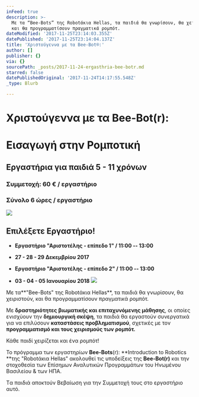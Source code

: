 ```yaml
---
inFeed: true
description: >-
  Με τα “Bee-Bots” της Robotάκια Hellas, τα παιδιά θα γνωρίσουν, θα χειριστούν,
  και θα προγραμματίσουν πραγματικά ρομπότ.
dateModified: '2017-11-25T23:14:03.355Z'
datePublished: '2017-11-25T23:14:04.137Z'
title: 'Χριστούγεννα με τα Bee-Bot®:'
author: []
publisher: {}
via: {}
sourcePath: _posts/2017-11-24-ergasthria-bee-botr.md
starred: false
datePublishedOriginal: '2017-11-24T14:17:55.548Z'
_type: Blurb

---
```

# Χριστούγεννα με τα Bee-Bot(r):

# Εισαγωγή στην Ρομποτική

## Εργαστήρια για παιδιά 5 - 11 χρόνων

### Συμμετοχή: 60 € / εργαστήριο

### Σύνολο 6 ώρες / εργαστήριο
![](https://the-grid-user-content.s3-us-west-2.amazonaws.com/7ac2b041-ce5d-493a-ace9-81b6e4f868f2.png)

## **Επιλέξετε Εργαστήριο!**

* **Εργαστήριο "Αριστοτέλης - επίπεδο 1" / 11:00 -- 13:00**
* **27 - 28 - 29 Δεκεμβρίου 2017**

* **Εργαστήριο "Αριστοτέλης - επίπεδο 2" / 11:00 -- 13:00**
* **03 - 04 - 05 Ιανουαρίου 2018**
![](https://the-grid-user-content.s3-us-west-2.amazonaws.com/fced9fbe-a475-4358-a177-1a749198965e.png)

Με τα**"Bee-Bots" της Robotάκια Hellas**, τα παιδιά θα γνωρίσουν, θα χειριστούν, και θα προγραμματίσουν πραγματικά ρομπότ.

Με **δραστηριότητες βιωματικής και επιταχυνόμενης μάθησης**, οι οποίες ενισχύουν την **δημιουργική σκέψη**, τα παιδιά θα εργαστούν συνεργατικά για να επιλύσουν **καταστάσεις προβληματισμού**, σχετικές με τον **προγραμματισμό και τους χειρισμούς των ρομπότ.**

Κάθε παιδί χειρίζεται και ένα ρομπότ!

Το πρόγραμμα των εργαστηρίων **Bee-Bots**(r): **Introduction to Robotics **της "Robotάκια Hellas" ακολουθεί τις υποδείξεις της **Bee-Bot(r)** και την στοχοθεσία των Επίσημων Αναλυτικών Προγραμμάτων του Ηνωμένου Βασιλείου & των ΗΠΑ.

Tα παιδιά αποκτούν Βεβαίωση για την Συμμετοχή τους στο εργαστήριο αυτό.
